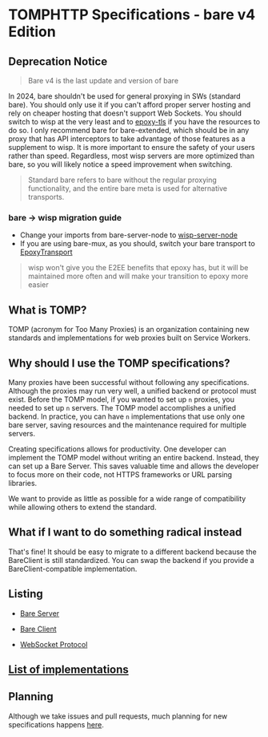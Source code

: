 # TOMPHTTP Specifications - bare v4 Edition

## **Deprecation Notice**

> Bare v4 is the last update and version of bare

In 2024, bare shouldn't be used for general proxying in SWs (standard bare). You should only use it if you can't afford proper server hosting and rely on cheaper hosting that doesn't support Web Sockets. You should switch to wisp at the very least and to [epoxy-tls](https://github.com/MercuryWorkshop/epoxy-tls) if you have the resources to do so. I only recommend bare for bare-extended, which should be in any proxy that has API interceptors to take advantage of those features as a supplement to wisp. It is more important to ensure the safety of your users rather than speed. Regardless, most wisp servers are more optimized than bare, so you will likely notice a speed improvement when switching.

> Standard bare refers to bare without the regular proxying functionality, and the entire bare meta is used for alternative transports.

### bare -> wisp migration guide

- Change your imports from bare-server-node to [wisp-server-node](https://github.com/MercuryWorkshop/wisp-server-node)
- If you are using bare-mux, as you should, switch your bare transport to [EpoxyTransport](https://github.com/MercuryWorkshop/EpoxyTransport)

> wisp won't give you the E2EE benefits that epoxy has, but it will be maintained more often and will make your transition to epoxy more easier

## What is TOMP?

TOMP (acronym for Too Many Proxies) is an organization containing new standards and implementations for web proxies built on Service Workers.

## Why should I use the TOMP specifications?

Many proxies have been successful without following any specifications. Although the proxies may run very well, a unified backend or protocol must exist. Before the TOMP model, if you wanted to set up `n` proxies, you needed to set up `n` servers. The TOMP model accomplishes a unified backend. In practice, you can have `n` implementations that use only one bare server, saving resources and the maintenance required for multiple servers.

Creating specifications allows for productivity. One developer can implement the TOMP model without writing an entire backend. Instead, they can set up a Bare Server. This saves valuable time and allows the developer to focus more on their code, not HTTPS frameworks or URL parsing libraries.

We want to provide as little as possible for a wide range of compatibility while allowing others to extend the standard.

## What if I want to do something radical instead

That's fine! It should be easy to migrate to a different backend because the BareClient is still standardized. You can swap the backend if you provide a BareClient-compatible implementation.

## Listing

- [Bare Server](./specs/BareServerChanges.md)

- [Bare Client](https://github.com/MercuryWorkshop/bare-mux#bare-mux)

- [WebSocket Protocol](./specs/WebSocketProtocol.md)

## [List of implementations](https://github.com/tomphttp/implementations)

## Planning

Although we take issues and pull requests, much planning for new specifications happens [here](https://discord.gg/UfETkrJBtT).
